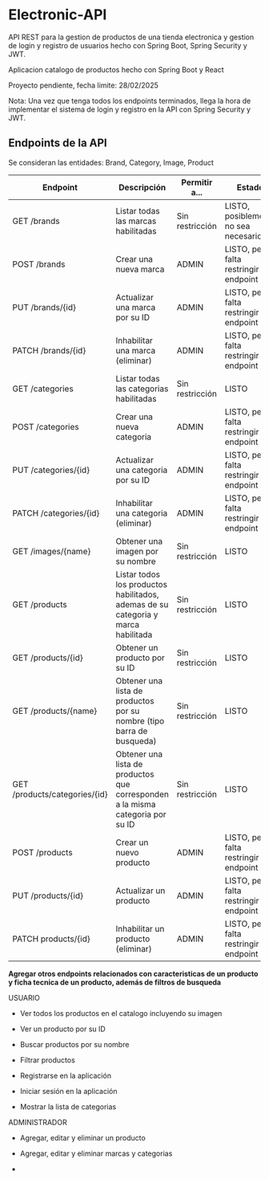 # Electronic-API

API REST para la gestion de productos de una tienda electronica y gestion de login y registro de usuarios hecho con Spring Boot, Spring Security y JWT.

Aplicacion catalogo de productos hecho con Spring Boot y React

Proyecto pendiente, fecha limite: 28/02/2025

Nota: Una vez que tenga todos los endpoints terminados, llega la hora de implementar el sistema de login y registro en la API con Spring Security y JWT.

## Endpoints de la API

Se consideran las entidades: Brand, Category, Image, Product

| Endpoint                      | Descripción                                                                       | Permitir a...   | Estado                                |
| ----------------------------- | --------------------------------------------------------------------------------- | --------------- | ------------------------------------- |
| GET /brands                   | Listar todas las marcas habilitadas                                               | Sin restricción | LISTO, posiblemente no sea necesario  |
| POST /brands                  | Crear una nueva marca                                                             | ADMIN           | LISTO, pero falta restringir endpoint |
| PUT /brands/{id}              | Actualizar una marca por su ID                                                    | ADMIN           | LISTO, pero falta restringir endpoint |
| PATCH /brands/{id}            | Inhabilitar una marca (eliminar)                                                  | ADMIN           | LISTO, pero falta restringir endpoint |
| GET /categories               | Listar todas las categorias habilitadas                                           | Sin restricción | LISTO                                 |
| POST /categories              | Crear una nueva categoria                                                         | ADMIN           | LISTO, pero falta restringir endpoint |
| PUT /categories/{id}          | Actualizar una categoria por su ID                                                | ADMIN           | LISTO, pero falta restringir endpoint |
| PATCH /categories/{id}        | Inhabilitar una categoria (eliminar)                                              | ADMIN           | LISTO, pero falta restringir endpoint |
| GET /images/{name}            | Obtener una imagen por su nombre                                                  | Sin restricción | LISTO                                 |
| GET /products                 | Listar todos los productos habilitados, ademas de su categoria y marca habilitada | Sin restricción | LISTO                                 |
| GET /products/{id}            | Obtener un producto por su ID                                                     | Sin restricción | LISTO                                 |
| GET /products/{name}          | Obtener una lista de productos por su nombre (tipo barra de busqueda)             | Sin restricción | LISTO                                 |
| GET /products/categories/{id} | Obtener una lista de productos que corresponden a la misma categoria por su ID    | Sin restricción | LISTO                                 |
| POST /products                | Crear un nuevo producto                                                           | ADMIN           | LISTO, pero falta restringir endpoint |
| PUT /products/{id}            | Actualizar un producto                                                            | ADMIN           | LISTO, pero falta restringir endpoint |
| PATCH products/{id}           | Inhabilitar un producto (eliminar)                                                | ADMIN           | LISTO, pero falta restringir endpoint |

**Agregar otros endpoints relacionados con caracteristicas de un producto y ficha tecnica de un producto, además de filtros de busqueda**

USUARIO

- Ver todos los productos en el catalogo incluyendo su imagen

- Ver un producto por su ID

- Buscar productos por su nombre

- Filtrar productos

- Registrarse en la aplicación

- Iniciar sesión en la aplicación

- Mostrar la lista de categorias

ADMINISTRADOR

- Agregar, editar y eliminar un producto

- Agregar, editar y eliminar marcas y categorias

- 
